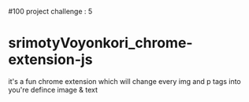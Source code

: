 #100 project challenge : 5
# srimotyVoyonkori_chrome-extension-js

it's a fun chrome extension which  will change every img and p tags into you're defince image & text 

